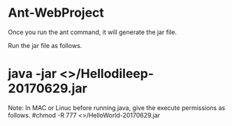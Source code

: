 # Ant-WebProject

Once you run the ant command, it will generate the jar file.

Run the jar file as follows.
# java -jar <<Path to Jar file>>/Hellodileep-20170629.jar

Note: In MAC or Linuc before running java, give the execute permissions as follows.
#chmod -R 777 <<Path to Jar file>>/HelloWorld-20170629.jar

